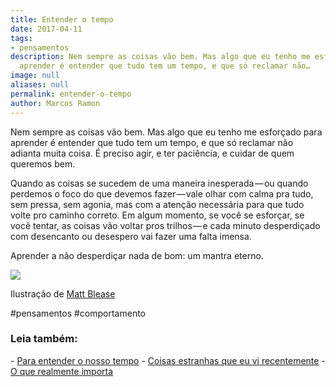 ```yaml
---
title: Entender o tempo
date: 2017-04-11
tags:
- pensamentos
description: Nem sempre as coisas vão bem. Mas algo que eu tenho me esforçado para
  aprender é entender que tudo tem um tempo, e que só reclamar não…
image: null
aliases: null
permalink: entender-o-tempo
author: Marcos Ramon
---
```

Nem sempre as coisas vão bem. Mas algo que eu tenho me esforçado para aprender é entender que tudo tem um tempo, e que só reclamar não adianta muita coisa. É preciso agir, e ter paciência, e cuidar de quem queremos bem.

Quando as coisas se sucedem de uma maneira inesperada — ou quando perdemos o foco do que devemos fazer — vale olhar com calma pra tudo, sem pressa, sem agonia, mas com a atenção necessária para que tudo volte pro caminho correto. Em algum momento, se você se esforçar, se você tentar, as coisas vão voltar pros trilhos — e cada minuto desperdiçado com desencanto ou desespero vai fazer uma falta imensa.

Aprender a não desperdiçar nada de bom: um mantra eterno.

<img src="/assets/img/entender-o tempo-medium.jpeg">

Ilustração de [Matt Blease](http://mattblease.tumblr.com/)


#pensamentos #comportamento

<h3>Leia também:</h3>
- <a href="/para-entender-o-nosso-tempo">Para entender o nosso tempo</a>
- <a href="/coisas-estranhas-que-eu-vi-recentemente">Coisas estranhas que eu vi recentemente</a>
- <a href="/o-que-realmente-importa">O que realmente importa</a>
